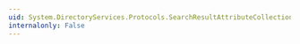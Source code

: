 ```yaml
---
uid: System.DirectoryServices.Protocols.SearchResultAttributeCollection
internalonly: False
---
```

